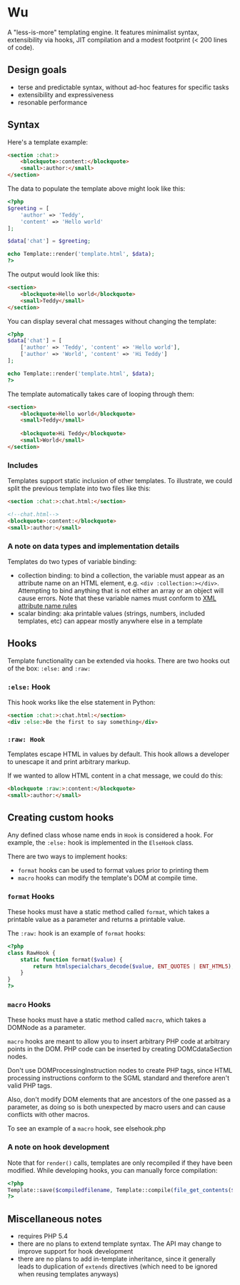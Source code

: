 # Wu

A "less-is-more" templating engine. It features minimalist syntax, extensibility via hooks, JIT compilation and a modest footprint (< 200 lines of code).



## Design goals

- terse and predictable syntax, without ad-hoc features for specific tasks
- extensibility and expressiveness
- resonable performance



## Syntax

Here's a template example:

```html
<section :chat:>
	<blockquote>:content:</blockquote>
	<small>:author:</small>
</section>
```

The data to populate the template above might look like this:

```php
<?php
$greeting = [
	'author' => 'Teddy',
	'content' => 'Hello world'
];

$data['chat'] = $greeting;

echo Template::render('template.html', $data);
?>
```

The output would look like this:

```html
<section>
	<blockquote>Hello world</blockquote>
	<small>Teddy</small>
</section>
```

You can display several chat messages without changing the template:

```php
<?php
$data['chat'] = [
	['author' => 'Teddy', 'content' => 'Hello world'],
	['author' => 'World', 'content' => 'Hi Teddy']
];

echo Template::render('template.html', $data);
?>
```
	
The template automatically takes care of looping through them:

```html	
<section>
	<blockquote>Hello world</blockquote>
	<small>Teddy</small>
	
	<blockquote>Hi Teddy</blockquote>
	<small>World</small>
</section>
```

### Includes

Templates support static inclusion of other templates. To illustrate, we could split the previous template into two files like this:

```html
<section :chat:>:chat.html:</section>

<!--chat.html-->
<blockquote>:content:</blockquote>
<small>:author:</small>
```

### A note on data types and implementation details

Templates do two types of variable binding: 

- collection binding: to bind a collection, the variable must appear as an attribute name on an HTML element, e.g. `<div :collection:></div>`.
  Attempting to bind anything that is not either an array or an object will cause errors. Note that these variable names must conform to [XML attribute name rules](http://razzed.com/2009/01/30/valid-characters-in-attribute-names-in-htmlxml/)
- scalar binding: aka printable values (strings, numbers, included templates, etc) can appear mostly anywhere else in a template



## Hooks

Template functionality can be extended via hooks. There are two hooks out of the box: `:else:` and `:raw:`

### `:else:` Hook

This hook works like the else statement in Python:

```html
<section :chat:>:chat.html:</section>
<div :else:>Be the first to say something</div>
```

### `:raw: Hook`

Templates escape HTML in values by default. This hook allows a developer to unescape it and print arbitrary markup.

If we wanted to allow HTML content in a chat message, we could do this:

```html
<blockquote :raw:>:content:</blockquote>
<small>:author:</small>
```



## Creating custom hooks

Any defined class whose name ends in `Hook` is considered a hook. For example, the `:else:` hook is implemented in the `ElseHook` class.

There are two ways to implement hooks:

- `format` hooks can be used to format values prior to printing them
- `macro` hooks can modify the template's DOM at compile time.

### `format` Hooks

These hooks must have a static method called `format`, which takes a printable value as a parameter and returns a printable value.

The `:raw:` hook is an example of `format` hooks:

```php
<?php
class RawHook {
	static function format($value) {
		return htmlspecialchars_decode($value, ENT_QUOTES | ENT_HTML5);
	}
}
?>
```

### `macro` Hooks

These hooks must have a static method called `macro`, which takes a DOMNode as a parameter.

`macro` hooks are meant to allow you to insert arbitrary PHP code at arbitrary points in the DOM. PHP code can be inserted by creating DOMCdataSection nodes.

Don't use DOMProcessingInstruction nodes to create PHP tags, since HTML processing instructions conform to the SGML standard and therefore aren't valid PHP tags.

Also, don't modify DOM elements that are ancestors of the one passed as a parameter, as doing so is both unexpected by macro users and can cause conflicts with other macros.

To see an example of a `macro` hook, see elsehook.php

### A note on hook development

Note that for `render()` calls, templates are only recompiled if they have been modified. While developing hooks, you can manually force compilation:

```php
<?php
Template::save($compiledfilename, Template::compile(file_get_contents($filename)));
?>
```



## Miscellaneous notes

- requires PHP 5.4
- there are no plans to extend template syntax. The API may change to improve support for hook development
- there are no plans to add in-template inheritance, since it generally leads to duplication of `extends` directives (which need to be ignored when reusing templates anyways)

